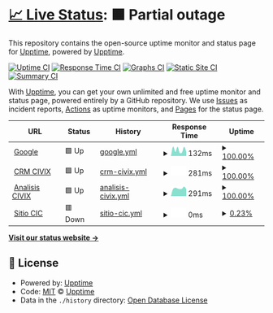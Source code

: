 # [📈 Live Status](https://demo.upptime.js.org): <!--live status--> **🟧 Partial outage**

This repository contains the open-source uptime monitor and status page for [Upptime](https://upptime.js.org), powered by [Upptime](https://github.com/upptime/upptime).

[![Uptime CI](https://github.com/upptime/upptime/workflows/Uptime%20CI/badge.svg)](https://github.com/upptime/upptime/actions?query=workflow%3A%22Uptime+CI%22)
[![Response Time CI](https://github.com/upptime/upptime/workflows/Response%20Time%20CI/badge.svg)](https://github.com/upptime/upptime/actions?query=workflow%3A%22Response+Time+CI%22)
[![Graphs CI](https://github.com/upptime/upptime/workflows/Graphs%20CI/badge.svg)](https://github.com/upptime/upptime/actions?query=workflow%3A%22Graphs+CI%22)
[![Static Site CI](https://github.com/upptime/upptime/workflows/Static%20Site%20CI/badge.svg)](https://github.com/upptime/upptime/actions?query=workflow%3A%22Static+Site+CI%22)
[![Summary CI](https://github.com/upptime/upptime/workflows/Summary%20CI/badge.svg)](https://github.com/upptime/upptime/actions?query=workflow%3A%22Summary+CI%22)

With [Upptime](https://upptime.js.org), you can get your own unlimited and free uptime monitor and status page, powered entirely by a GitHub repository. We use [Issues](https://github.com/upptime/upptime/issues) as incident reports, [Actions](https://github.com/upptime/upptime/actions) as uptime monitors, and [Pages](https://demo.upptime.js.org) for the status page.

<!--start: status pages-->
<!-- This summary is generated by Upptime (https://github.com/upptime/upptime) -->
<!-- Do not edit this manually, your changes will be overwritten -->
<!-- prettier-ignore -->
| URL | Status | History | Response Time | Uptime |
| --- | ------ | ------- | ------------- | ------ |
| <img alt="" src="https://favicons.githubusercontent.com/www.google.com" height="13"> [Google](https://www.google.com) | 🟩 Up | [google.yml](https://github.com/remgi/uptimecic/commits/HEAD/history/google.yml) | <details><summary><img alt="Response time graph" src="./graphs/google/response-time-week.png" height="20"> 132ms</summary><br><a href="https://demo.upptime.js.org/history/google"><img alt="Response time 132" src="https://img.shields.io/endpoint?url=https%3A%2F%2Fraw.githubusercontent.com%2Fremgi%2Fuptimecic%2FHEAD%2Fapi%2Fgoogle%2Fresponse-time.json"></a><br><a href="https://demo.upptime.js.org/history/google"><img alt="24-hour response time 132" src="https://img.shields.io/endpoint?url=https%3A%2F%2Fraw.githubusercontent.com%2Fremgi%2Fuptimecic%2FHEAD%2Fapi%2Fgoogle%2Fresponse-time-day.json"></a><br><a href="https://demo.upptime.js.org/history/google"><img alt="7-day response time 132" src="https://img.shields.io/endpoint?url=https%3A%2F%2Fraw.githubusercontent.com%2Fremgi%2Fuptimecic%2FHEAD%2Fapi%2Fgoogle%2Fresponse-time-week.json"></a><br><a href="https://demo.upptime.js.org/history/google"><img alt="30-day response time 132" src="https://img.shields.io/endpoint?url=https%3A%2F%2Fraw.githubusercontent.com%2Fremgi%2Fuptimecic%2FHEAD%2Fapi%2Fgoogle%2Fresponse-time-month.json"></a><br><a href="https://demo.upptime.js.org/history/google"><img alt="1-year response time 132" src="https://img.shields.io/endpoint?url=https%3A%2F%2Fraw.githubusercontent.com%2Fremgi%2Fuptimecic%2FHEAD%2Fapi%2Fgoogle%2Fresponse-time-year.json"></a></details> | <details><summary><a href="https://demo.upptime.js.org/history/google">100.00%</a></summary><a href="https://demo.upptime.js.org/history/google"><img alt="All-time uptime 100.00%" src="https://img.shields.io/endpoint?url=https%3A%2F%2Fraw.githubusercontent.com%2Fremgi%2Fuptimecic%2FHEAD%2Fapi%2Fgoogle%2Fuptime.json"></a><br><a href="https://demo.upptime.js.org/history/google"><img alt="24-hour uptime 100.00%" src="https://img.shields.io/endpoint?url=https%3A%2F%2Fraw.githubusercontent.com%2Fremgi%2Fuptimecic%2FHEAD%2Fapi%2Fgoogle%2Fuptime-day.json"></a><br><a href="https://demo.upptime.js.org/history/google"><img alt="7-day uptime 100.00%" src="https://img.shields.io/endpoint?url=https%3A%2F%2Fraw.githubusercontent.com%2Fremgi%2Fuptimecic%2FHEAD%2Fapi%2Fgoogle%2Fuptime-week.json"></a><br><a href="https://demo.upptime.js.org/history/google"><img alt="30-day uptime 100.00%" src="https://img.shields.io/endpoint?url=https%3A%2F%2Fraw.githubusercontent.com%2Fremgi%2Fuptimecic%2FHEAD%2Fapi%2Fgoogle%2Fuptime-month.json"></a><br><a href="https://demo.upptime.js.org/history/google"><img alt="1-year uptime 100.00%" src="https://img.shields.io/endpoint?url=https%3A%2F%2Fraw.githubusercontent.com%2Fremgi%2Fuptimecic%2FHEAD%2Fapi%2Fgoogle%2Fuptime-year.json"></a></details>
| <img alt="" src="https://favicons.githubusercontent.com/crm.civix.mx" height="13"> [CRM CIVIX](https://crm.civix.mx) | 🟩 Up | [crm-civix.yml](https://github.com/remgi/uptimecic/commits/HEAD/history/crm-civix.yml) | <details><summary><img alt="Response time graph" src="./graphs/crm-civix/response-time-week.png" height="20"> 281ms</summary><br><a href="https://demo.upptime.js.org/history/crm-civix"><img alt="Response time 281" src="https://img.shields.io/endpoint?url=https%3A%2F%2Fraw.githubusercontent.com%2Fremgi%2Fuptimecic%2FHEAD%2Fapi%2Fcrm-civix%2Fresponse-time.json"></a><br><a href="https://demo.upptime.js.org/history/crm-civix"><img alt="24-hour response time 281" src="https://img.shields.io/endpoint?url=https%3A%2F%2Fraw.githubusercontent.com%2Fremgi%2Fuptimecic%2FHEAD%2Fapi%2Fcrm-civix%2Fresponse-time-day.json"></a><br><a href="https://demo.upptime.js.org/history/crm-civix"><img alt="7-day response time 281" src="https://img.shields.io/endpoint?url=https%3A%2F%2Fraw.githubusercontent.com%2Fremgi%2Fuptimecic%2FHEAD%2Fapi%2Fcrm-civix%2Fresponse-time-week.json"></a><br><a href="https://demo.upptime.js.org/history/crm-civix"><img alt="30-day response time 281" src="https://img.shields.io/endpoint?url=https%3A%2F%2Fraw.githubusercontent.com%2Fremgi%2Fuptimecic%2FHEAD%2Fapi%2Fcrm-civix%2Fresponse-time-month.json"></a><br><a href="https://demo.upptime.js.org/history/crm-civix"><img alt="1-year response time 281" src="https://img.shields.io/endpoint?url=https%3A%2F%2Fraw.githubusercontent.com%2Fremgi%2Fuptimecic%2FHEAD%2Fapi%2Fcrm-civix%2Fresponse-time-year.json"></a></details> | <details><summary><a href="https://demo.upptime.js.org/history/crm-civix">100.00%</a></summary><a href="https://demo.upptime.js.org/history/crm-civix"><img alt="All-time uptime 100.00%" src="https://img.shields.io/endpoint?url=https%3A%2F%2Fraw.githubusercontent.com%2Fremgi%2Fuptimecic%2FHEAD%2Fapi%2Fcrm-civix%2Fuptime.json"></a><br><a href="https://demo.upptime.js.org/history/crm-civix"><img alt="24-hour uptime 100.00%" src="https://img.shields.io/endpoint?url=https%3A%2F%2Fraw.githubusercontent.com%2Fremgi%2Fuptimecic%2FHEAD%2Fapi%2Fcrm-civix%2Fuptime-day.json"></a><br><a href="https://demo.upptime.js.org/history/crm-civix"><img alt="7-day uptime 100.00%" src="https://img.shields.io/endpoint?url=https%3A%2F%2Fraw.githubusercontent.com%2Fremgi%2Fuptimecic%2FHEAD%2Fapi%2Fcrm-civix%2Fuptime-week.json"></a><br><a href="https://demo.upptime.js.org/history/crm-civix"><img alt="30-day uptime 100.00%" src="https://img.shields.io/endpoint?url=https%3A%2F%2Fraw.githubusercontent.com%2Fremgi%2Fuptimecic%2FHEAD%2Fapi%2Fcrm-civix%2Fuptime-month.json"></a><br><a href="https://demo.upptime.js.org/history/crm-civix"><img alt="1-year uptime 100.00%" src="https://img.shields.io/endpoint?url=https%3A%2F%2Fraw.githubusercontent.com%2Fremgi%2Fuptimecic%2FHEAD%2Fapi%2Fcrm-civix%2Fuptime-year.json"></a></details>
| <img alt="" src="https://favicons.githubusercontent.com/analisis.civix.mx" height="13"> [Analisis CIVIX](https://analisis.civix.mx) | 🟩 Up | [analisis-civix.yml](https://github.com/remgi/uptimecic/commits/HEAD/history/analisis-civix.yml) | <details><summary><img alt="Response time graph" src="./graphs/analisis-civix/response-time-week.png" height="20"> 291ms</summary><br><a href="https://demo.upptime.js.org/history/analisis-civix"><img alt="Response time 291" src="https://img.shields.io/endpoint?url=https%3A%2F%2Fraw.githubusercontent.com%2Fremgi%2Fuptimecic%2FHEAD%2Fapi%2Fanalisis-civix%2Fresponse-time.json"></a><br><a href="https://demo.upptime.js.org/history/analisis-civix"><img alt="24-hour response time 291" src="https://img.shields.io/endpoint?url=https%3A%2F%2Fraw.githubusercontent.com%2Fremgi%2Fuptimecic%2FHEAD%2Fapi%2Fanalisis-civix%2Fresponse-time-day.json"></a><br><a href="https://demo.upptime.js.org/history/analisis-civix"><img alt="7-day response time 291" src="https://img.shields.io/endpoint?url=https%3A%2F%2Fraw.githubusercontent.com%2Fremgi%2Fuptimecic%2FHEAD%2Fapi%2Fanalisis-civix%2Fresponse-time-week.json"></a><br><a href="https://demo.upptime.js.org/history/analisis-civix"><img alt="30-day response time 291" src="https://img.shields.io/endpoint?url=https%3A%2F%2Fraw.githubusercontent.com%2Fremgi%2Fuptimecic%2FHEAD%2Fapi%2Fanalisis-civix%2Fresponse-time-month.json"></a><br><a href="https://demo.upptime.js.org/history/analisis-civix"><img alt="1-year response time 291" src="https://img.shields.io/endpoint?url=https%3A%2F%2Fraw.githubusercontent.com%2Fremgi%2Fuptimecic%2FHEAD%2Fapi%2Fanalisis-civix%2Fresponse-time-year.json"></a></details> | <details><summary><a href="https://demo.upptime.js.org/history/analisis-civix">100.00%</a></summary><a href="https://demo.upptime.js.org/history/analisis-civix"><img alt="All-time uptime 100.00%" src="https://img.shields.io/endpoint?url=https%3A%2F%2Fraw.githubusercontent.com%2Fremgi%2Fuptimecic%2FHEAD%2Fapi%2Fanalisis-civix%2Fuptime.json"></a><br><a href="https://demo.upptime.js.org/history/analisis-civix"><img alt="24-hour uptime 100.00%" src="https://img.shields.io/endpoint?url=https%3A%2F%2Fraw.githubusercontent.com%2Fremgi%2Fuptimecic%2FHEAD%2Fapi%2Fanalisis-civix%2Fuptime-day.json"></a><br><a href="https://demo.upptime.js.org/history/analisis-civix"><img alt="7-day uptime 100.00%" src="https://img.shields.io/endpoint?url=https%3A%2F%2Fraw.githubusercontent.com%2Fremgi%2Fuptimecic%2FHEAD%2Fapi%2Fanalisis-civix%2Fuptime-week.json"></a><br><a href="https://demo.upptime.js.org/history/analisis-civix"><img alt="30-day uptime 100.00%" src="https://img.shields.io/endpoint?url=https%3A%2F%2Fraw.githubusercontent.com%2Fremgi%2Fuptimecic%2FHEAD%2Fapi%2Fanalisis-civix%2Fuptime-month.json"></a><br><a href="https://demo.upptime.js.org/history/analisis-civix"><img alt="1-year uptime 100.00%" src="https://img.shields.io/endpoint?url=https%3A%2F%2Fraw.githubusercontent.com%2Fremgi%2Fuptimecic%2FHEAD%2Fapi%2Fanalisis-civix%2Fuptime-year.json"></a></details>
| <img alt="" src="https://favicons.githubusercontent.com/cic.mx" height="13"> [Sitio CIC](https://cic.mx) | 🟥 Down | [sitio-cic.yml](https://github.com/remgi/uptimecic/commits/HEAD/history/sitio-cic.yml) | <details><summary><img alt="Response time graph" src="./graphs/sitio-cic/response-time-week.png" height="20"> 0ms</summary><br><a href="https://demo.upptime.js.org/history/sitio-cic"><img alt="Response time 0" src="https://img.shields.io/endpoint?url=https%3A%2F%2Fraw.githubusercontent.com%2Fremgi%2Fuptimecic%2FHEAD%2Fapi%2Fsitio-cic%2Fresponse-time.json"></a><br><a href="https://demo.upptime.js.org/history/sitio-cic"><img alt="24-hour response time 0" src="https://img.shields.io/endpoint?url=https%3A%2F%2Fraw.githubusercontent.com%2Fremgi%2Fuptimecic%2FHEAD%2Fapi%2Fsitio-cic%2Fresponse-time-day.json"></a><br><a href="https://demo.upptime.js.org/history/sitio-cic"><img alt="7-day response time 0" src="https://img.shields.io/endpoint?url=https%3A%2F%2Fraw.githubusercontent.com%2Fremgi%2Fuptimecic%2FHEAD%2Fapi%2Fsitio-cic%2Fresponse-time-week.json"></a><br><a href="https://demo.upptime.js.org/history/sitio-cic"><img alt="30-day response time 0" src="https://img.shields.io/endpoint?url=https%3A%2F%2Fraw.githubusercontent.com%2Fremgi%2Fuptimecic%2FHEAD%2Fapi%2Fsitio-cic%2Fresponse-time-month.json"></a><br><a href="https://demo.upptime.js.org/history/sitio-cic"><img alt="1-year response time 0" src="https://img.shields.io/endpoint?url=https%3A%2F%2Fraw.githubusercontent.com%2Fremgi%2Fuptimecic%2FHEAD%2Fapi%2Fsitio-cic%2Fresponse-time-year.json"></a></details> | <details><summary><a href="https://demo.upptime.js.org/history/sitio-cic">0.23%</a></summary><a href="https://demo.upptime.js.org/history/sitio-cic"><img alt="All-time uptime 0.23%" src="https://img.shields.io/endpoint?url=https%3A%2F%2Fraw.githubusercontent.com%2Fremgi%2Fuptimecic%2FHEAD%2Fapi%2Fsitio-cic%2Fuptime.json"></a><br><a href="https://demo.upptime.js.org/history/sitio-cic"><img alt="24-hour uptime 0.23%" src="https://img.shields.io/endpoint?url=https%3A%2F%2Fraw.githubusercontent.com%2Fremgi%2Fuptimecic%2FHEAD%2Fapi%2Fsitio-cic%2Fuptime-day.json"></a><br><a href="https://demo.upptime.js.org/history/sitio-cic"><img alt="7-day uptime 0.23%" src="https://img.shields.io/endpoint?url=https%3A%2F%2Fraw.githubusercontent.com%2Fremgi%2Fuptimecic%2FHEAD%2Fapi%2Fsitio-cic%2Fuptime-week.json"></a><br><a href="https://demo.upptime.js.org/history/sitio-cic"><img alt="30-day uptime 0.23%" src="https://img.shields.io/endpoint?url=https%3A%2F%2Fraw.githubusercontent.com%2Fremgi%2Fuptimecic%2FHEAD%2Fapi%2Fsitio-cic%2Fuptime-month.json"></a><br><a href="https://demo.upptime.js.org/history/sitio-cic"><img alt="1-year uptime 0.23%" src="https://img.shields.io/endpoint?url=https%3A%2F%2Fraw.githubusercontent.com%2Fremgi%2Fuptimecic%2FHEAD%2Fapi%2Fsitio-cic%2Fuptime-year.json"></a></details>

<!--end: status pages-->

[**Visit our status website →**](https://demo.upptime.js.org)

## 📄 License

- Powered by: [Upptime](https://github.com/upptime/upptime)
- Code: [MIT](./LICENSE) © [Upptime](https://upptime.js.org)
- Data in the `./history` directory: [Open Database License](https://opendatacommons.org/licenses/odbl/1-0/)
